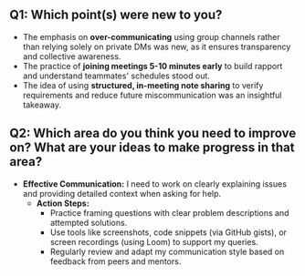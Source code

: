## Q1: Which point(s) were new to you?

- The emphasis on **over-communicating** using group channels rather than relying solely on private DMs was new, as it ensures transparency and collective awareness.
- The practice of **joining meetings 5-10 minutes early** to build rapport and understand teammates' schedules stood out.
- The idea of using **structured, in-meeting note sharing** to verify requirements and reduce future miscommunication was an insightful takeaway.

## Q2: Which area do you think you need to improve on? What are your ideas to make progress in that area?

- **Effective Communication:** I need to work on clearly explaining issues and providing detailed context when asking for help.
  - **Action Steps:**
    - Practice framing questions with clear problem descriptions and attempted solutions.
    - Use tools like screenshots, code snippets (via GitHub gists), or screen recordings (using Loom) to support my queries.
    - Regularly review and adapt my communication style based on feedback from peers and mentors.
